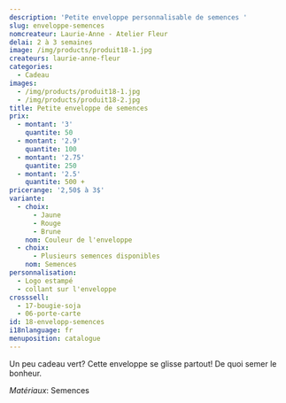 ```yaml
---
description: 'Petite enveloppe personnalisable de semences '
slug: enveloppe-semences
nomcreateur: Laurie-Anne - Atelier Fleur
delai: 2 à 3 semaines
image: /img/products/produit18-1.jpg
createurs: laurie-anne-fleur
categories:
  - Cadeau
images:
  - /img/products/produit18-1.jpg
  - /img/products/produit18-2.jpg
title: Petite enveloppe de semences
prix:
  - montant: '3'
    quantite: 50
  - montant: '2.9'
    quantite: 100
  - montant: '2.75'
    quantite: 250
  - montant: '2.5'
    quantite: 500 +
pricerange: '2,50$ à 3$'
variante:
  - choix:
      - Jaune
      - Rouge
      - Brune
    nom: Couleur de l'enveloppe
  - choix:
      - Plusieurs semences disponibles
    nom: Semences
personnalisation:
  - Logo estampé
  - collant sur l'enveloppe
crosssell:
  - 17-bougie-soja
  - 06-porte-carte
id: 18-envelopp-semences
i18nlanguage: fr
menuposition: catalogue
---
```

Un peu cadeau vert? Cette enveloppe se glisse partout! De quoi semer le bonheur.

_Matériaux_: Semences



